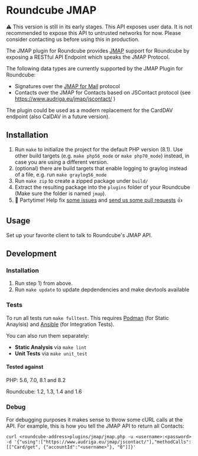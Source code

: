 # Roundcube JMAP
⚠️  This version is still in its early stages. This API exposes user data. It is not recommended to expose this API to untrusted networks for now. Please consider contacting us before using this in production.

The JMAP plugin for Roundcube provides [JMAP](https://jmap.io/) support for Roundcube by exposing a RESTful API Endpoint which speaks the JMAP Protocol.

The following data types are currently supported by the JMAP Plugin for Roundcube:

* Signatures over the [JMAP for Mail](https://www.rfc-editor.org/rfc/rfc8621) protocol
* Contacts over the JMAP for Contacts based on JSContact protocol (see https://www.audriga.eu/jmap/jscontact/ )

The plugin could be used as a modern replacement for the CardDAV endpoint (also CalDAV in a future version).

## Installation
1. Run `make` to initialize the project for the default PHP version (8.1). Use other build targets (e.g. `make php56_mode` or `make php70_mode`) instead, in case you are using a different version.
1. (optional) there are build targets that enable logging to graylog instead of a file, e.g. run `make graylog56_mode`
1. Run `make zip` to create a zipped package under `build/`
1. Extract the resulting package into the `plugins` folder of your Roundcube (Make sure the folder is named `jmap`).
1. 🎉 Partytime! Help fix [some issues](https://github.com/audriga/jmap-roundcube/issues) and [send us some pull requests](https://github.com/audriga/jmap-roundcube/pulls) 👍

## Usage
Set up your favorite client to talk to Roundcube's JMAP API.

## Development
### Installation
1. Run step 1) from above.
1. Run `make update` to update depdendencies and make devtools available

### Tests
To run all tests run `make fulltest`. This requires [Podman](https://podman.io/)
(for Static Anaylsis) and [Ansible](https://www.ansible.com/) (for Integration
Tests).

You can also run them separately:

* **Static Analysis** via `make lint`
* **Unit Tests** via `make unit_test`

#### Tested against

PHP: 5.6, 7.0, 8.1 and 8.2

Roundcube: 1.2, 1.3, 1.4 and 1.6

### Debug
For debugging purposes it makes sense to throw some cURL calls at the API. For example, this is how you tell the JMAP API to return all Contacts:

```
curl <roundcube-address>plugins/jmap/jmap.php -u <username>:<password> -d '{"using":["https://www.audriga.eu/jmap/jscontact/"],"methodCalls":[["Card/get", {"accountId":"<username>"}, "0"]]}'
```